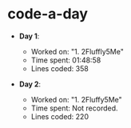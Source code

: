 # code-a-day
- **Day 1**:
    - Worked on: "1. 2Fluffly5Me"
    - Time spent: 01:48:58
    - Lines coded: 358
    
- **Day 2**:
    - Worked on: "1. 2Fluffy5Me"
    - Time spent: Not recorded.
    - Lines coded: 220

